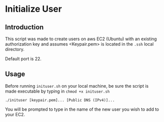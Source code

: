 Initialize User
===============

Introduction
------------
This script was made to create users on aws EC2 (Ubuntu) with an existing authorization 
key and assumes <Keypair.pem> is located in the ``.ssh`` local directory.

Default port is 22.

Usage
-----
Before running ``inituser.sh`` on your local machine, be sure the script is made 
executable by typing in ``chmod +x inituser.sh``

``./inituser [keypair.pem]... [Public DNS (IPv4)]...``

You will be prompted to type in the name of the new user you wish to add to your EC2.

